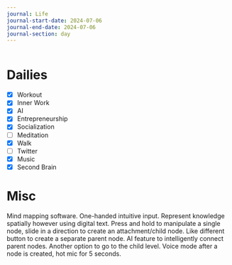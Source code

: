 ```yaml
---
journal: Life
journal-start-date: 2024-07-06
journal-end-date: 2024-07-06
journal-section: day
---
```


```calendar-nav
```

# Dailies

- [x] Workout
- [x] Inner Work
- [x] AI
- [x] Entrepreneurship
- [x] Socialization
- [ ] Meditation
- [x] Walk
- [ ] Twitter
- [x] Music
- [x] Second Brain

# Misc

Mind mapping software. One-handed intuitive input. Represent knowledge spatially however using digital text. Press and hold to manipulate a single node, slide in a direction to create an attachment/child node. Like different button to create a separate parent node. AI feature to intelligently connect parent nodes. Another option to go to the child level. Voice mode after a node is created, hot mic for 5 seconds.



